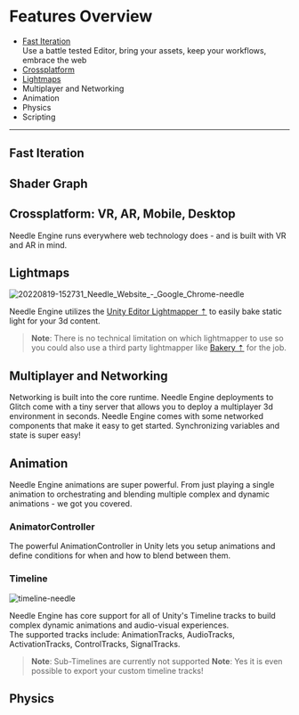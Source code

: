# Features Overview

- [Fast Iteration](#fast-iteration)  
  Use a battle tested Editor, bring your assets, keep your workflows, embrace the web
- [Crossplatform](#crossplatform-vr-ar-mobile-desktop) 
- [Lightmaps](#lightmaps)
- Multiplayer and Networking
- Animation
- Physics
- Scripting

---
## Fast Iteration

## Shader Graph

## Crossplatform: VR, AR, Mobile, Desktop
Needle Engine runs everywhere web technology does - and is built with VR and AR in mind.

## Lightmaps

![20220819-152731_Needle_Website_-_Google_Chrome-needle](https://user-images.githubusercontent.com/5083203/185631598-cd8b930b-bcc8-49c0-884b-11d091fd7185.png)

Needle Engine utilizes the [Unity Editor Lightmapper ⇡](https://docs.unity3d.com/Manual/progressive-lightmapper.html) to easily bake static light for your 3d content.

> **Note**: There is no technical limitation on which lightmapper to use so you could also use a third party lightmapper like [Bakery ⇡](https://assetstore.unity.com/packages/tools/level-design/bakery-gpu-lightmapper-122218) for the job.

## Multiplayer and Networking
Networking is built into the core runtime. Needle Engine deployments to Glitch come with a tiny server that allows you to deploy a multiplayer 3d environment in seconds. Needle Engine comes with some networked components that make it easy to get started. Synchronizing variables and state is super easy!

## Animation
Needle Engine animations are super powerful. From just playing a single animation to orchestrating and blending multiple complex and dynamic animations - we got you covered. 
### AnimatorController
The powerful AnimationController in Unity lets you setup animations and define conditions for when and how to blend between them.
### Timeline
![timeline-needle](https://user-images.githubusercontent.com/5083203/185631460-e53ebfd7-047e-4e47-9519-1a4006e60266.png)

Needle Engine has core support for all of Unity's Timeline tracks to build complex dynamic animations and audio-visual experiences.  
The supported tracks include: AnimationTracks, AudioTracks, ActivationTracks, ControlTracks, SignalTracks. 

> **Note**: Sub-Timelines are currently not supported
> **Note**: Yes it is even possible to export your custom timeline tracks!

## Physics
